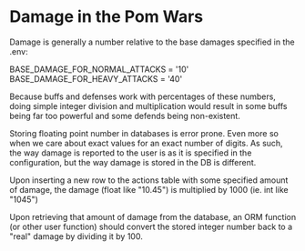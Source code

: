# Damage in the Pom Wars

Damage is generally a number relative to the base damages specified in the
.env:

BASE_DAMAGE_FOR_NORMAL_ATTACKS = '10'
BASE_DAMAGE_FOR_HEAVY_ATTACKS = '40'

Because buffs and defenses work with percentages of these numbers, doing
simple integer division and multiplication would result in some buffs being
far too powerful and some defends being non-existent.

Storing floating point number in databases is error prone. Even more so when
we care about exact values for an exact number of digits. As such, the way
damage is reported to the user is as it is specified in the configuration,
but the way damage is stored in the DB is different.

Upon inserting a new row to the actions table with some specified amount of
damage, the damage (float like "10.45") is multiplied by 1000 (ie. int like
"1045")

Upon retrieving that amount of damage from the database, an ORM function (or
other user function) should convert the stored integer number back to a
"real" damage by dividing it by 100.
